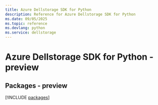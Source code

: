 ```yaml
---
title: Azure Dellstorage SDK for Python
description: Reference for Azure Dellstorage SDK for Python
ms.date: 09/05/2025
ms.topic: reference
ms.devlang: python
ms.service: dellstorage
---
```

# Azure Dellstorage SDK for Python - preview
## Packages - preview
[!INCLUDE [packages](dellstorage-index.md)]